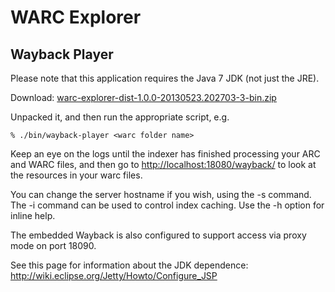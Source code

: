 WARC Explorer
=============


Wayback Player
--------------

Please note that this application requires the Java 7 JDK (not just the JRE). 

Download: [warc-explorer-dist-1.0.0-20130523.202703-3-bin.zip](https://oss.sonatype.org/content/groups/public/uk/bl/wa/warc-explorer/warc-explorer-dist/1.0.0-SNAPSHOT/warc-explorer-dist-1.0.0-20130523.202703-3-bin.zip)

Unpacked it, and then run the appropriate script, e.g.

    % ./bin/wayback-player <warc folder name>

Keep an eye on the logs until the indexer has finished processing your ARC and WARC files, and then go to [http://localhost:18080/wayback/](http://localhost:18080/wayback/) to look at the resources in your warc files.

You can change the server hostname if you wish, using the -s command. The -i command can be used to control index caching. Use the -h option for inline help.

The embedded Wayback is also configured to support access via proxy mode on port 18090.

See this page for information about the JDK dependence: http://wiki.eclipse.org/Jetty/Howto/Configure_JSP
